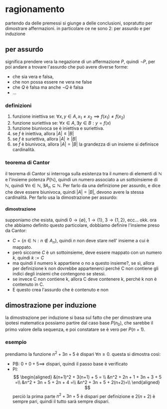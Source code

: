 # ragionamento
partendo da delle premessi si giunge a delle conclusioni, sopratutto per dimostrare affermazioni.
in particolare ce ne sono 2: per assurdo e per induzione
## per assurdo
significa prendere vera la negazione di un affermazione $P$, quindi $\neg P$, per poi andare a trovare l'assurdo che può avere diverse forme:
- che sia vera e falsa,
- che non possa essere ne vera ne false
- che $Q$ è falsa ma anche $\neg Q$ è falsa
- ...
### definizioni
1. funzione iniettiva se: $\forall x, y \in A, x_1 \not= x_2 \implies f(x_1) \not= f(x_2)$ 
2. funzione suriettiva se: $\forall x \in A, \exists y \in B: y = f(x)$ 
3. funzione biunivoca se è iniettiva e suriettiva.
1. se $f$ è iniettiva, allora $|A| \leq |B|$ 
2. se $f$ è suriettiva, allora $|A| \geq |B|$ 
2. se $f$ è biunivoca, allora $|A| = |B|$ 
la grandezza di un insieme si definisce cardinalità.

### teorema di Cantor
il teorema di Cantor si interroga sulla esistenza tra il numero di elementi di $\mathbb{N}$ e l'insieme potenza $P(\mathbb{N})$, quindi un numero associato a un sottoinsieme di $\mathbb{N}$, quindi $\forall n \in \mathbb{N}, \exists A_n \subseteq \mathbb{N}$.
Per farlo da una definizione per assurdo, e dice che deve essere biunivoca, quindi $|A| = |B|$, devono avere la stessa cardinalità. Per farlo usa la dimostrazione per assurdo:
#### dimostrazione
supponiamo che esista, quindi $0 \to \{\emptyset\}$, $1 \to \{1\}$,  $3 \to \{1, 2\}$, ecc...
okk. ora che abbiamo definito questo particolare, dobbiamo definire l'insieme preso da Cantor:
- $C = \{n \in \mathbb{N} : n \not \in A_n\}$, quindi $n$ non deve stare nell' insieme a cui è mappato.
- però siccome $C$ è un sottoinsieme, deve essere mappato con un numero $k$, quindi $k := C$ 
- ma quindi il numero k appartiene o no a questo insieme?, se sì, allora per definizione k non dovrebbe appartenerci perché C non contiene gli indici degli insiemi che contengono se stessi.
- se invece C non contiene k, allora C deve contenere k, perché k non è contenuto in C.
- E questo crea l'assurdo che è contenuto e non
## dimostrazione per induzione
la dimostrazione per induzione si basa sul fatto che per dimostrare una ipotesi matematica possiamo partire dal caso base $P(n_0)$, che sarebbe il primo valore della sequenza, e poi constatare se è vero per $P(n+1)$.
### esempio
prendiamo la funzione $n^2 +3n + 5$ è dispari $\forall n \geq 0$. 
questa si dimostra così:
- PB: $0 + 0 + 5 \implies$ dispari, quindi il passo base è verificato
- PI:
$$
\begin{aligned}
&(n+1)^2 + 3(n+1) + 5 = \\
&n^2 + 2n + 1 + 3n + 3 + 5 =\\
&n^2 + 3n + 5 + 2n + 4 =\\
&n^2 + 3n + 5 + 2(n+2)=\\
\end{aligned}
$$
perciò la prima parte $n^2 + 3n + 5$ è dispari per definizione e  $2(n+2)$  è sempre pari, quindi il tutto sarà sempre dispari.


